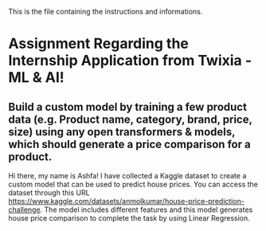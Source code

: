 This is the file containing the instructions and informations.

# Assignment Regarding the Internship Application from Twixia - ML & AI!

## Build a custom model by training a few product data (e.g. Product name, category, brand, price, size) using any open transformers & models, which should generate a price comparison for a product.

Hi there, my name is Ashfa! I have collected a Kaggle dataset to create a custom model that can be used to predict house prices. You can access the dataset through this URL https://www.kaggle.com/datasets/anmolkumar/house-price-prediction-challenge.
The model includes different features and this model generates house price comparison to complete the task by using Linear Regression.

